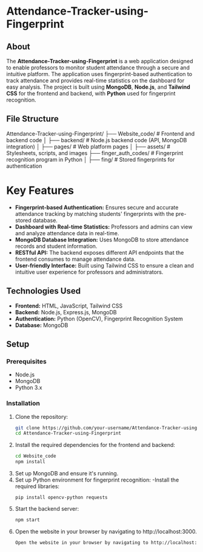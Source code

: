# Attendance-Tracker-using-Fingerprint

## About
The **Attendance-Tracker-using-Fingerprint** is a web application designed to enable professors to monitor student attendance through a secure and intuitive platform. The application uses fingerprint-based authentication to track attendance and provides real-time statistics on the dashboard for easy analysis. The project is built using **MongoDB**, **Node.js**, and **Tailwind CSS** for the frontend and backend, with **Python** used for fingerprint recognition.

## File Structure
Attendance-Tracker-using-Fingerprint/ ├── Website_code/ # Frontend and backend code │ ├── backend/ # Node.js backend code (API, MongoDB integration) │ ├── pages/ # Web platform pages │ ├── assets/ # Stylesheets, scripts, and images ├── finger_auth_codes/ # Fingerprint recognition program in Python │ ├── fing/ # Stored fingerprints for authentication

# Key Features

- **Fingerprint-based Authentication:** Ensures secure and accurate attendance tracking by matching students' fingerprints with the pre-stored database.
- **Dashboard with Real-time Statistics:** Professors and admins can view and analyze attendance data in real-time.
- **MongoDB Database Integration:** Uses MongoDB to store attendance records and student information.
- **RESTful API:** The backend exposes different API endpoints that the frontend consumes to manage attendance data.
- **User-friendly Interface:** Built using Tailwind CSS to ensure a clean and intuitive user experience for professors and administrators.

## Technologies Used

- **Frontend:** HTML, JavaScript, Tailwind CSS
- **Backend:** Node.js, Express.js, MongoDB
- **Authentication:** Python (OpenCV), Fingerprint Recognition System
- **Database:** MongoDB

## Setup

### Prerequisites

- Node.js
- MongoDB
- Python 3.x

### Installation

1. Clone the repository:
   ```bash
   git clone https://github.com/your-username/Attendance-Tracker-using-Fingerprint.git
   cd Attendance-Tracker-using-Fingerprint
2. Install the required dependencies for the frontend and backend:
   ```bash
   cd Website_code
   npm install
3. Set up MongoDB and ensure it's running.
4. Set up Python environment for fingerprint recognition:
   -Install the required libraries:
      ```bach
      pip install opencv-python requests
5. Start the backend server:
     ```bash
     npm start
6. Open the website in your browser by navigating to http://localhost:3000.
      ```bash
      Open the website in your browser by navigating to http://localhost:3000.

